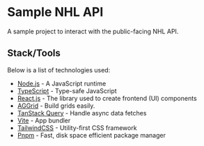 # Sample NHL API

A sample project to interact with the public-facing NHL API.

## Stack/Tools

Below is a list of technologies used:

- [Node.js](https://nodejs.org/dist/latest-v18.x/docs/api/) - A JavaScript runtime
- [TypeScript](https://www.typescriptlang.org/) - Type-safe JavaScript
- [React.js](https://react.dev/) - The library used to create frontend (UI) components
- [AGGrid](https://www.ag-grid.com) - Build grids easily.
- [TanStack Query](https://tanstack.com/query/latest) - Handle async data fetches
- [Vite](https://vitejs.dev/) - App bundler
- [TailwindCSS](https://tailwindcss.com/) - Utility-first CSS framework
- [Pnpm](https://pnpm.io/) - Fast, disk space efficient package manager
